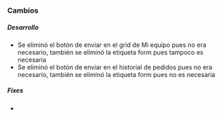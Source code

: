 <h3>Cambios</h3>
<h5>Desarrollo</h5>
<ul>
    <li>Se eliminó el botón de enviar en el grid de Mi equipo pues no era necesario, también se eliminó la etiqueta form pues tampoco es necesaria</li>
    <li>Se eliminó el botón de enviar en el historial de pedidos pues no era necesario, también se eliminó la etiqueta form pues no es necesaria</li>
</ul>

<h5>Fixes</h5>
<ul>
<li></li>
</ul>